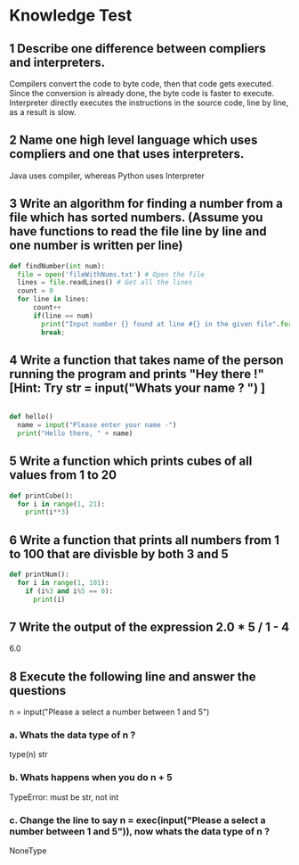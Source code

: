 # Knowledge Test

## 1 Describe one difference between compliers and interpreters.
Compilers convert the code to byte code, then that code gets executed. Since the conversion is already done, the byte code is faster to execute.
Interpreter directly executes the instructions in the source code, line by line, as a result is slow.

## 2 Name one high level language which uses compliers and one that uses interpreters.
Java uses compiler, whereas Python uses Interpreter

## 3 Write an algorithm for finding a number from a file which has sorted numbers. (Assume you have functions to read the file line by line and one number is written per line)
```python
def findNumber(int num):
  file = open('fileWithNums.txt') # Open the file
  lines = file.readLines() # Get all the lines
  count = 0
  for line in lines:
      count++
      if(line == num)
        print("Input number {} found at line #{} in the given file".format(num, count))
        break;
```
## 4 Write a function that takes name of the person running the program and prints "Hey there <Name> !" [Hint: Try str = input("Whats your name ? ") ]

```python
   
def hello()
  name = input("Please enter your name -")
  print("Hello there, " + name)
 ```   
## 5 Write a function which prints cubes of all values from 1 to 20
```python
def printCube():
  for i in range(1, 21): 
    print(i**3)
```

## 6 Write a function that prints all numbers from 1 to 100 that are divisble by both 3 and 5
```python
def printNum():
  for i in range(1, 101): 
    if (i%3 and i%5 == 0):
      print(i)
```
## 7 Write the output of the expression 2.0 * 5 / 1 - 4 
6.0

## 8 Execute the following line and answer the questions
n = input("Please a select a number between 1 and 5")

### a. Whats the data type of n ?
type(n)
str

### b. Whats happens when you do n + 5
TypeError: must be str, not int

### c. Change the line to say n = exec(input("Please a select a number between 1 and 5")), now whats the data type of n ?
NoneType
